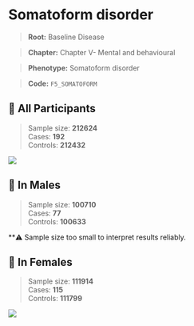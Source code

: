 # Somatoform disorder

> **Root:** Baseline Disease  

> **Chapter:** Chapter V- Mental and behavioural  

> **Phenotype:** Somatoform disorder  

> **Code:** `F5_SOMATOFORM`

## 🧪 All Participants  
> Sample size: **212624**  
> Cases: **192**  
> Controls: **212432**
<img src="/Disease/Figures/ALL/Incidence/F5_SOMATOFORM.png"/>
<CsvTable src="/Disease_Data/ALL/Incidence/COX_F5_SOMATOFORM.csv" label="🔍 View full results" />

## 👨 In Males  
> Sample size: **100710**  
> Cases: **77**  
> Controls: **100633**

**⚠️ Sample size too small to interpret results reliably.


## 👩 In Females  
> Sample size: **111914**  
> Cases: **115**  
> Controls: **111799**
<img src="/Disease/Figures/Female/Incidence/F5_SOMATOFORM.png"/>
<CsvTable src="/Disease_Data/Female/Incidence/COX_F5_SOMATOFORM.csv" label="🔍 View full results" />
